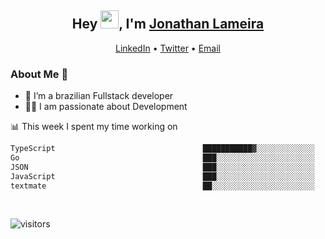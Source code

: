 <h2 align="center">Hey <img src="https://github.com/TheDudeThatCode/TheDudeThatCode/blob/master/Assets/Hi.gif" width="29">, I'm <a href="https://www.linkedin.com/in/jonathanlameira/">Jonathan Lameira</a></h2>
<p align="center">
  <a href="https://www.linkedin.com/in/jonathanlameira/">LinkedIn</a> •
  <a href="https://twitter.com/jlameira">Twitter</a> •
  <a href="mailto:jlameira@gmail.com">Email</a>
</p>

### About Me 🚀
- 🌱  I’m a brazilian Fullstack developer</br>
- 👨‍💻  I am passionate about Development</br>

<!-- ![Jonathan Lameira github stats](https://github-readme-stats.vercel.app/api?username=jlameirameli&show_icons=true&hide_border=true)&nbsp;&nbsp; -->

📊 This week I spent my time working on
<!--START_SECTION:waka-->

```txt
TypeScript                                 ███████████▓░░░░░░░░░░░░░   47.23 %
Go                                         ███░░░░░░░░░░░░░░░░░░░░░░   11.77 %
JSON                                       ███░░░░░░░░░░░░░░░░░░░░░░   11.76 %
JavaScript                                 ███░░░░░░░░░░░░░░░░░░░░░░   11.57 %
textmate                                   ██░░░░░░░░░░░░░░░░░░░░░░░   08.43 %
```

<!--END_SECTION:waka-->

<br />

![visitors](https://visitor-badge.laobi.icu/badge?page_id=jlameira.jlameira)
